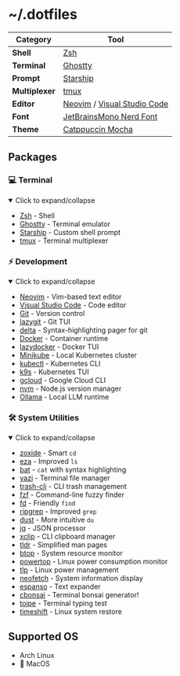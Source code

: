 # ~/.dotfiles

| Category | Tool |
|----------|------|
| **Shell** | [Zsh](https://github.com/zsh-users/zsh) |
| **Terminal** | [Ghostty](https://github.com/ghostty-org/ghostty) |
| **Prompt** | [Starship](https://github.com/starship/starship) |
| **Multiplexer** | [tmux](https://github.com/tmux/tmux) |
| **Editor** | [Neovim](https://github.com/neovim/neovim) / [Visual Studio Code](https://github.com/microsoft/vscode) |
| **Font** | [JetBrainsMono Nerd Font](https://www.nerdfonts.com/font-downloads) |
| **Theme** | [Catppuccin Mocha](https://github.com/catppuccin/catppuccin) |

## Packages

### 💻 Terminal

<details open>
<summary>Click to expand/collapse</summary>

- [Zsh](https://github.com/zsh-users/zsh) - Shell
- [Ghostty](https://github.com/ghostty-org/ghostty) - Terminal emulator
- [Starship](https://github.com/starship/starship) - Custom shell prompt
- [tmux](https://github.com/tmux/tmux) - Terminal multiplexer

</details>

### ⚡ Development

<details open>
<summary>Click to expand/collapse</summary>

- [Neovim](https://github.com/neovim/neovim) - Vim-based text editor
- [Visual Studio Code](https://github.com/microsoft/vscode) - Code editor
- [Git](https://github.com/git/git) - Version control
- [lazygit](https://github.com/jesseduffield/lazygit) - Git TUI
- [delta](https://github.com/dandavison/delta) - Syntax-highlighting pager for git
- [Docker](https://www.docker.com/) - Container runtime
- [lazydocker](https://github.com/jesseduffield/lazydocker) - Docker TUI
- [Minikube](https://github.com/kubernetes/minikube) - Local Kubernetes cluster
- [kubectl](https://github.com/kubernetes/kubectl) - Kubernetes CLI
- [k9s](https://github.com/derailed/k9s) - Kubernetes TUI
- [gcloud](https://cloud.google.com/sdk/gcloud) - Google Cloud CLI
- [nvm](https://github.com/nvm-sh/nvm) - Node.js version manager
- [Ollama](https://github.com/ollama/ollama) - Local LLM runtime

</details>

### 🛠️ System Utilities

<details open>
<summary>Click to expand/collapse</summary>

- [zoxide](https://github.com/ajeetdsouza/zoxide) - Smart `cd`
- [eza](https://github.com/eza-community/eza) - Improved `ls`
- [bat](https://github.com/sharkdp/bat) - `cat` with syntax highlighting
- [yazi](https://github.com/sxyazi/yazi) - Terminal file manager
- [trash-cli](https://github.com/andreafrancia/trash-cli) - CLI trash management
- [fzf](https://github.com/junegunn/fzf) - Command-line fuzzy finder
- [fd](https://github.com/sharkdp/fd) - Friendly `find`
- [ripgrep](https://github.com/BurntSushi/ripgrep) - Improved `grep`
- [dust](https://github.com/bootandy/dust) - More intuitive `du`
- [jq](https://github.com/jqlang/jq) - JSON processor
- [xclip](https://github.com/astrand/xclip) - CLI clipboard manager
- [tldr](https://github.com/tldr-pages/tldr) - Simplified man pages
- [btop](https://github.com/aristocratos/btop) - System resource monitor
- [powertop](https://github.com/fenrus75/powertop) - Linux power consumption monitor
- [tlp](https://github.com/linrunner/TLP) - Linux power management
- [neofetch](https://github.com/dylanaraps/neofetch) - System information display
- [espanso](https://github.com/espanso/espanso) - Text expander
- [cbonsai](https://gitlab.com/jallbrit/cbonsai) - Terminal bonsai generator!
- [toipe](https://github.com/Samyak2/toipe) - Terminal typing test
- [timeshift](https://github.com/linuxmint/timeshift) - Linux system restore

</details>

## Supported OS

- Arch Linux
- 🚧 MacOS
